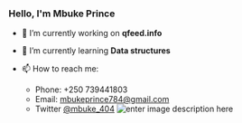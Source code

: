 ### Hello, I'm Mbuke Prince

- 🔭 I’m currently working on **qfeed.info**
- 🌱 I’m currently learning **Data structures**

- 📫 How to reach me:
  - Phone: +250 739441803
  - Email: mbukeprince784@gmail.com
  - Twitter [@mbuke_404](https://twitter.com/404Mbuke)
![enter image description here](https://github-readme-stats.vercel.app/api?username=mbukeRepo&&show_icons=true&title_color=ffffff&icon_color=bb2acf&text_color=daf7dc&bg_color=151515)
